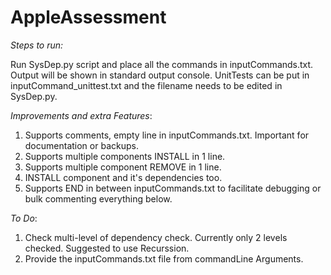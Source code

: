 # AppleAssessment

*Steps to run:* 

Run SysDep.py script and place all the commands in inputCommands.txt. Output will be shown in standard output console.
UnitTests can be put in inputCommand_unittest.txt and the filename needs to be edited in SysDep.py.



*Improvements and extra Features*: 

1. Supports comments, empty line in inputCommands.txt. Important for documentation or backups. 
2. Supports multiple components INSTALL in 1 line.
3. Supports multiple component REMOVE in 1 line.
3. INSTALL component and it's dependencies too.
4. Supports END in between inputCommands.txt to facilitate debugging or bulk commenting everything below.




*To Do*:

1. Check multi-level of dependency check. Currently only 2 levels checked. Suggested to use Recurssion.
2. Provide the inputCommands.txt file from commandLine Arguments.

